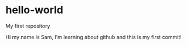 # hello-world
My first repository

Hi my name is Sam, I'm learning about github and this is my first commit!

